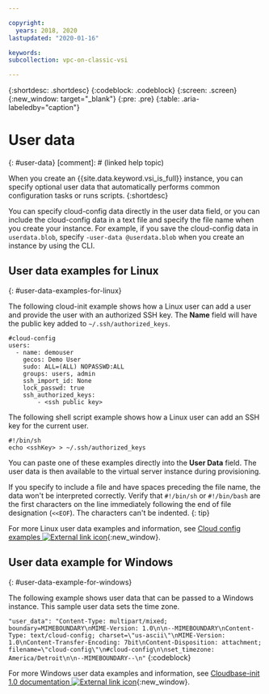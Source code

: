 ```yaml
---

copyright:
  years: 2018, 2020
lastupdated: "2020-01-16"

keywords: 
subcollection: vpc-on-classic-vsi

---
```


{:shortdesc: .shortdesc}
{:codeblock: .codeblock}
{:screen: .screen}
{:new_window: target="_blank"}
{:pre: .pre}
{:table: .aria-labeledby="caption"}

# User data
{: #user-data}
[comment]: # (linked help topic)

When you create an {{site.data.keyword.vsi_is_full}} instance, you can specify optional user data that automatically performs common configuration tasks or runs scripts.
{:shortdesc}

You can specify cloud-config data directly in the user data field, or you can include the cloud-config data in a text file and specify the file name when you create your instance. For example, if you save the cloud-config data in `userdata.blob`, specify `-user-data @userdata.blob` when you create an instance by using the CLI.

## User data examples for Linux 
{: #user-data-examples-for-linux}

The following cloud-init example shows how a Linux user can add a user and provide the user with an authorized SSH key. The **Name** field will have the public key added to `~/.ssh/authorized_keys`. 


<pre class="codeblock"><code class="hljs">#cloud-config
users:
  - name: demouser
    gecos: Demo User
    sudo: ALL=(ALL) NOPASSWD:ALL
    groups: users, admin
    ssh_import_id: None
    lock_passwd: true
    ssh_authorized_keys:
        - &lt;ssh public key&gt;
</code></pre>

The following shell script example shows how a Linux user can add an SSH key for the current user.

<pre class="codeblock"><code class="hljs">#!/bin/sh
echo &lt;sshKey&gt; &gt; ~/.ssh/authorized_keys
</code></pre>

You can paste one of these examples directly into the **User Data** field. The user data is then available to the virtual server instance during provisioning.

If you specify to include a file and have spaces preceding the file name, the data won't be interpreted correctly. Verify that `#!/bin/sh` or `#!/bin/bash` are the first characters on the line immediately following the end of file designation (`<<EOF`). The characters can't be indented. 
{: tip}

For more Linux user data examples and information, see [Cloud config examples ![External link icon](../icons/launch-glyph.svg "External link icon")](https://cloudinit.readthedocs.io/en/latest/topics/examples.html){:new_window}.

## User data example for Windows
{: #user-data-example-for-windows}

The following example shows user data that can be passed to a Windows instance. This sample user data sets the time zone.

```"user_data": "Content-Type: multipart/mixed; boundary=MIMEBOUNDARY\nMIME-Version: 1.0\n\n--MIMEBOUNDARY\nContent-Type: text/cloud-config; charset=\"us-ascii\"\nMIME-Version: 1.0\nContent-Transfer-Encoding: 7bit\nContent-Disposition: attachment; filename=\"cloud-config\"\n#cloud-config\n\nset_timezone: America/Detroit\n\n--MIMEBOUNDARY--\n"```
{:codeblock}

For more Windows user data examples and information, see [Cloudbase-init 1.0 documentation ![External link icon](../icons/launch-glyph.svg "External link icon")](https://cloudbase-init.readthedocs.io/en/latest/userdata.html){:new_window}.
